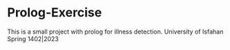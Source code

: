 # Prolog-Exercise
This is a small project with prolog for illness detection. University of Isfahan Spring 1402|2023
